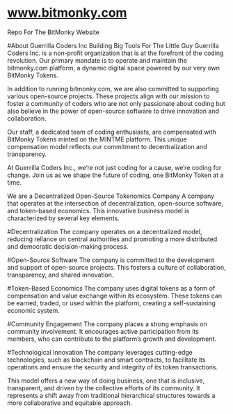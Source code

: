 # www.bitmonky.com
Repo For The BitMonky Website 

#About Guerrilla Coders Inc
Building Big Tools For The Little Guy
Guerrilla Coders Inc. is a non-profit organization that is at the forefront of the coding revolution. Our primary mandate is to operate and maintain the bitmonky.com platform, a dynamic digital space powered by our very own BitMonky Tokens.

In addition to running bitmonky.com, we are also committed to supporting various open-source projects. These projects align with our mission to foster a community of coders who are not only passionate about coding but also believe in the power of open-source software to drive innovation and collaboration.

Our staff, a dedicated team of coding enthusiasts, are compensated with BitMonky Tokens minted on the MINTME platform. This unique compensation model reflects our commitment to decentralization and transparency.

At Guerrilla Coders Inc., we’re not just coding for a cause, we’re coding for change. Join us as we shape the future of coding, one BitMonky Token at a time.

We are a Decentralized Open-Source Tokenomics Company
A company that operates at the intersection of decentralization, open-source software, and token-based economics. This innovative business model is characterized by several key elements.

#Decentralization
The company operates on a decentralized model, reducing reliance on central authorities and promoting a more distributed and democratic decision-making process.

#Open-Source Software
The company is committed to the development and support of open-source projects. This fosters a culture of collaboration, transparency, and shared innovation.

#Token-Based Economics
The company uses digital tokens as a form of compensation and value exchange within its ecosystem. These tokens can be earned, traded, or used within the platform, creating a self-sustaining economic system.

#Community Engagement
The company places a strong emphasis on community involvement. It encourages active participation from its members, who can contribute to the platform’s growth and development.

#Technological Innovation
The company leverages cutting-edge technologies, such as blockchain and smart contracts, to facilitate its operations and ensure the security and integrity of its token transactions.

This model offers a new way of doing business, one that is inclusive, transparent, and driven by the collective efforts of its community. It represents a shift away from traditional hierarchical structures towards a more collaborative and equitable approach.

